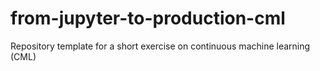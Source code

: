 # from-jupyter-to-production-cml
Repository template for a short exercise on continuous machine learning (CML)
